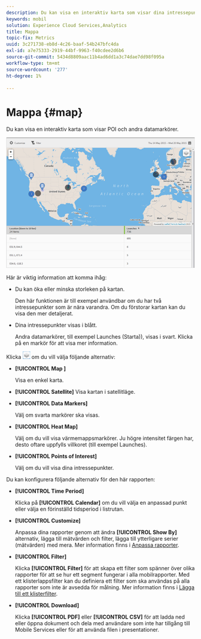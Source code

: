 ```yaml
---
description: Du kan visa en interaktiv karta som visar dina intressepunkter och andra datamarkörer.
keywords: mobil
solution: Experience Cloud Services,Analytics
title: Mappa
topic-fix: Metrics
uuid: 3c271738-eb8d-4c26-baaf-54b247bfc4da
exl-id: a7e75333-2919-44bf-9963-f40cdee2d6b6
source-git-commit: 5434d8809aac11b4ad6dd1a3c74dae7dd98f095a
workflow-type: tm+mt
source-wordcount: '277'
ht-degree: 1%

---
```


# Mappa {#map}

Du kan visa en interaktiv karta som visar POI och andra datamarkörer.

![](assets/map.png)

Här är viktig information att komma ihåg:

* Du kan öka eller minska storleken på kartan.

   Den här funktionen är till exempel användbar om du har två intressepunkter som är nära varandra. Om du förstorar kartan kan du visa den mer detaljerat.
* Dina intressepunkter visas i blått.

   Andra datamarkörer, till exempel Launches (Starta)), visas i svart. Klicka på en markör för att visa mer information.

Klicka ![lager](assets/map_layers.png) om du vill välja följande alternativ:

* **[!UICONTROL Map ]**

   Visa en enkel karta.

* **[!UICONTROL Satellite]**
Visa kartan i satellitläge.

* **[!UICONTROL Data Markers]**

   Välj om svarta markörer ska visas.

* **[!UICONTROL Heat Map]**

   Välj om du vill visa värmemappsmarkörer. Ju högre intensitet färgen har, desto oftare uppfylls villkoret (till exempel Launches).

* **[!UICONTROL Points of Interest]**

   Välj om du vill visa dina intressepunkter.

Du kan konfigurera följande alternativ för den här rapporten:

* **[!UICONTROL Time Period]**

   Klicka på **[!UICONTROL Calendar]** om du vill välja en anpassad punkt eller välja en förinställd tidsperiod i listrutan.

* **[!UICONTROL Customize]**

   Anpassa dina rapporter genom att ändra **[!UICONTROL Show By]** alternativ, lägga till mätvärden och filter, lägga till ytterligare serier (mätvärden) med mera. Mer information finns i [Anpassa rapporter](/help/using/usage/reports-customize/t-reports-customize.md).

* **[!UICONTROL Filter]**

   Klicka **[!UICONTROL Filter]** för att skapa ett filter som spänner över olika rapporter för att se hur ett segment fungerar i alla mobilrapporter. Med ett klisterlappsfilter kan du definiera ett filter som ska användas på alla rapporter som inte är avsedda för målning. Mer information finns i [Lägga till ett klisterfilter](/help/using/usage/reports-customize/t-sticky-filter.md).

* **[!UICONTROL Download]**

   Klicka **[!UICONTROL PDF]** eller **[!UICONTROL CSV]** för att ladda ned eller öppna dokument och dela med användare som inte har tillgång till Mobile Services eller för att använda filen i presentationer.
